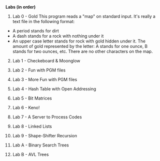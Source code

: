 **Labs (in order)**

1. Lab 0 - Gold
This program reads a "map" on standard input. It's really a text file in the following format:
- A period stands for dirt
- A dash stands for a rock with nothing under it
- An upper case letter stands for rock with gold hidden under it. The amount of gold represented by the letter: A stands for one ounce, B stands for two ounces, etc.
There are no other characters on the map.

2. Lab 1 - Checkeboard & Moonglow


3. Lab 2 - Fun with PGM files


4. Lab 3 - More Fun with PGM files


5. Lab 4 - Hash Table with Open Addressing


6. Lab 5 - Bit Matrices


7. Lab 6 - Keno!


8. Lab 7 - A Server to Process Codes


9. Lab 8 - Linked Lists


10. Lab 9 - Shape-Shifter Recursion


11. Lab A - Binary Search Trees


12. Lab B - AVL Trees

